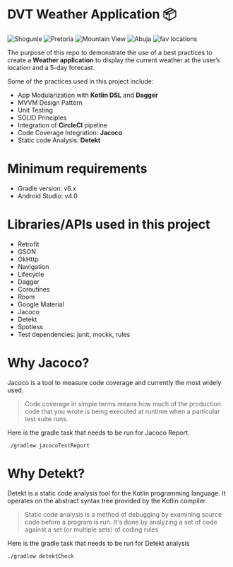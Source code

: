 # DVT Weather Application :package:
![Shogunle](https://user-images.githubusercontent.com/34070156/122164068-1345d480-ce6e-11eb-9abb-c9890a444f03.JPG)
![Pretoria](https://user-images.githubusercontent.com/34070156/122164174-48522700-ce6e-11eb-858c-bd992e2d3cb7.JPG)
![Mountain View](https://user-images.githubusercontent.com/34070156/122164180-4a1bea80-ce6e-11eb-8c2f-ad21da9c7a51.JPG)
![Abuja](https://user-images.githubusercontent.com/34070156/122164182-4ab48100-ce6e-11eb-904e-e10ccc705427.JPG)
![fav locations](https://user-images.githubusercontent.com/34070156/122164185-4be5ae00-ce6e-11eb-9903-f21fd031d09a.JPG)

The purpose of this repo to demonstrate the use of a best practices to create a **Weather application** to display the current weather at the user’s location and a 5-day forecast.

Some of the practices used in this project include:

* App Modularization with **Kotlin DSL** and **Dagger**
* MVVM Design Pattern
* Unit Testing
* SOLID Principles
* Integration of **CircleCI** pipeline
* Code Coverage Integration: **Jacoco**
* Static code Analysis: **Detekt**

# Minimum requirements
* Gradle version: v6.x
* Android Studio: v4.0

# Libraries/APIs used in this project
* Retrofit
* GSON
* OkHttp
* Navigation
* Lifecycle
* Dagger
* Coroutines
* Room
* Google Material
* Jacoco
* Detekt
* Spotless
* Test dependencies: junit, mockk, rules

# Why Jacoco?
Jacoco is a tool to measure code coverage and currently the most widely used.

> Code coverage in simple terms means how much of the production code that you wrote is being executed at runtime when a particular test suite runs.

Here is the gradle task that needs to be run for Jacoco Report.
```
./gradlew jacocoTestReport
```
# Why Detekt?
Detekt is a static code analysis tool for the Kotlin programming language. It operates on the abstract syntax tree provided by the Kotlin compiler.

> Static code analysis  is a method of debugging by examining source code before a program is run. 
It's done by analyzing a set of code against a set (or multiple sets) of coding rules

Here is the gradle task that needs to be run for Detekt analysis
```
./gradlew detektCheck
```




